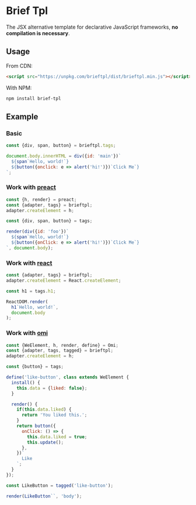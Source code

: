 # Brief Tpl

The JSX alternative template for declarative JavaScript frameworks, **no compilation is necessary**.

## Usage

From CDN:

```html
<script src="https://unpkg.com/brieftpl/dist/brieftpl.min.js"></script>
```

With NPM:

```bash
npm install brief-tpl
```

## Example

### Basic

```js
const {div, span, button} = brieftpl.tags;

document.body.innerHTML = div({id: 'main'})`
  ${span`Hello, world!`}
  ${button({onclick: e => alert('hi!')})`Click Me`}
`;
```

### Work with [preact](https://github.com/developit/preact)

```js
const {h, render} = preact;
const {adapter, tags} = brieftpl;
adapter.createElement = h;

const {div, span, button} = tags;

render(div({id: 'foo'})`
  ${span`Hello, world!`}
  ${button({onClick: e => alert('hi!')})`Click Me`}
`, document.body);
```

### Work with [react](https://github.com/facebook/react)

```js
const {adapter, tags} = brieftpl;
adapter.createElement = React.createElement;

const h1 = tags.h1;

ReactDOM.render(
  h1`Hello, world!`,
  document.body
);
```

### Work with [omi](https://github.com/Tencent/omi)

```js
const {WeElement, h, render, define} = Omi;
const {adapter, tags, tagged} = brieftpl;
adapter.createElement = h;

const {button} = tags;

define('like-button', class extends WeElement {
  install() {
    this.data = {liked: false};
  }

  render() {
    if(this.data.liked) {
      return 'You liked this.';
    }
    return button({
      onClick: () => {
        this.data.liked = true;
        this.update();
      },
    })`
      Like
    `;
  }
});

const LikeButton = tagged('like-button');

render(LikeButton``, 'body');
```
